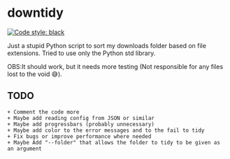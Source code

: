 # downtidy

[![Code style: black](https://img.shields.io/badge/code%20style-black-000000.svg)](https://github.com/psf/black)

Just a stupid Python script to sort my downloads folder based on file extensions.
Tried to use only the Python std library.

OBS:It should work, but it needs more testing (Not responsible for any files lost to the void 😅).

## TODO

    + Comment the code more
    + Maybe add reading config from JSON or similar
    + Maybe add progressbars (probably unnecessary)
    + Maybe add color to the error messages and to the fail to tidy 
    + Fix bugs or improve performance where needed
    + Maybe Add "--folder" that allows the folder to tidy to be given as an argument

